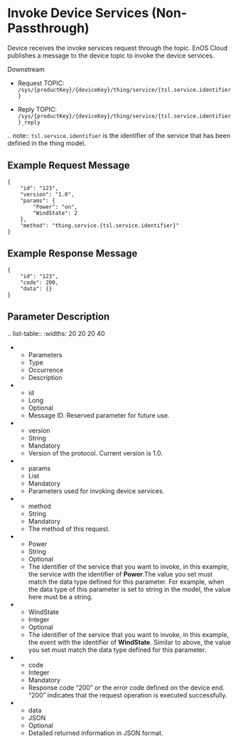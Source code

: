 # Invoke Device Services (Non-Passthrough)

Device receives the invoke services request through the topic. EnOS Cloud publishes a message to the device topic to invoke the device services.

Downstream
- Request TOPIC: `/sys/{productKey}/{deviceKey}/thing/service/{tsl.service.identifier}`

- Reply TOPIC: `/sys/{productKey}/{deviceKey}/thing/service/{tsl.service.identifier}_reply`


.. note:: `tsl.service.identifier` is the identifier of the service that has been defined in the thing model.


## Example Request Message

```
{
	"id": "123",
	"version": "1.0",
	"params": {
		"Power": "on",
		"WindState": 2
	},
	"method": "thing.service.{tsl.service.identifier}"
}

```

## Example Response Message

```
{
	"id": "123",
	"code": 200,
	"data": {}
}
```

## Parameter Description​

.. list-table::
   :widths: 20 20 20 40

   * - Parameters
     - Type​
     - Occurrence
     - Description
   * - id
     - Long
     - Optional
     - Message ID. Reserved parameter for future use.
   * - version
     - String
     - Mandatory
     - Version of the protocol. Current version is 1.0.
   * - params
     - List
     - Mandatory
     - Parameters used for invoking device services.
   * - method
     - String
     - Mandatory
     - The method of this request.
   * - Power
     - String
     - Optional
     - The identifier of the service that you want to invoke, in this example, the service with the identifier of **Power**.The value you set must match the data type defined for this parameter. For example, when the data type of this parameter is set to string in the model, the value here must be a string.
   * - WindState
     - Integer
     - Optional
     - The identifier of the service that you want to invoke, in this example, the event with the identifier of **WindState**. Similar to above, the value you set must match the data type defined for this parameter.​
   * - code
     - Integer
     - Mandatory
     - Response code &ldquo;200&rdquo; or the error code defined on the device end. &ldquo;200&rdquo; indicates that the request operation is executed successfully.
   * - data
     - JSON
     - Optional
     - Detailed returned information in JSON format.

<!--end-->
